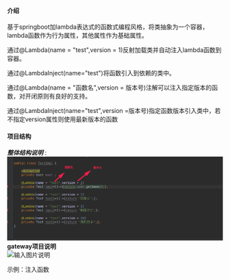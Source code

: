 

#### 介绍
基于springboot加lambda表达式的函数式编程风格，将类抽象为一个容器，lambda函数作为行为属性，其他属性作为基础属性。

通过@Lambda(name = "test",version = 1)反射加载类并自动注入lambda函数到容器。

通过@LambdaInject(name="test")将函数引入到依赖的类中。

通过@Lambda(name = "函数名",version = 版本号)注解可以注入指定版本的函数，对开闭原则有良好的支持。

通过@LambdaInject(name="test",version =版本号)指定函数版本引入类中，若不指定version属性则使用最新版本的函数


#### 项目结构
  **_整体结构说明_**  :<br>
![输入图片说明](https://github.com/jitool/lambda-spring-boot-starter/blob/master/images/Dome1.png "TIM图片20190405222806.png")<br>
 **gateway项目说明** <br>
![输入图片说明](https://gitee.com/uploads/images/2019/0405/223516_1d15fc58_1505497.png "TIM图片20190405223506.png")<br>


示例：注入函数

